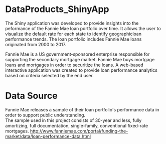 # DataProducts_ShinyApp

The Shiny application was developed to provide insights into the peformance of the Fannie Mae loan portfolio over time.  It allows the user to visualize the default rate for each state to identify geographicloan performance trends.  The loan portfolio includes Fannie Mae loans originated from 2000 to 2017.

Fannie Mae is a US government-sponsored enterprise responsible for supporting the secondary mortgage market.  Fannie Mae buys mortgage loans and mortgages in order to securitize the loans. A web-based interactive application was created to provide loan performance analytics based on criteria selected by the end user.

# Data Source 
Fannie Mae releases a sample of their loan portfolio's performance data in order to support public understanding.  
The sample used in this project consists of 30-year and less, fully amortizing, full documentation, single-family, conventional fixed-rate mortgages.  http://www.fanniemae.com/portal/funding-the-market/data/loan-performance-data.html
